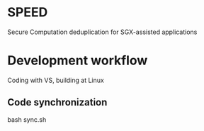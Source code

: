 # SPEED
Secure Computation deduplication for SGX-assisted applications

# Development workflow
Coding with VS, building at Linux
## Code synchronization
bash sync.sh
